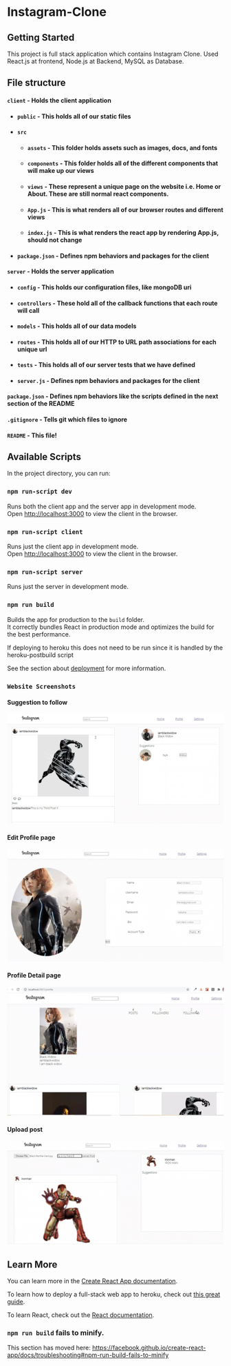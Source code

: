 # Instagram-Clone

## Getting Started
This project is full stack application which contains Instagram Clone. Used React.js at frontend, Node.js at Backend, MySQL as Database.


## File structure
#### `client` - Holds the client application
- #### `public` - This holds all of our static files
- #### `src`
    - #### `assets` - This folder holds assets such as images, docs, and fonts
    - #### `components` - This folder holds all of the different components that will make up our views
    - #### `views` - These represent a unique page on the website i.e. Home or About. These are still normal react components.
    - #### `App.js` - This is what renders all of our browser routes and different views
    - #### `index.js` - This is what renders the react app by rendering App.js, should not change
- #### `package.json` - Defines npm behaviors and packages for the client
#### `server` - Holds the server application
- #### `config` - This holds our configuration files, like mongoDB uri
- #### `controllers` - These hold all of the callback functions that each route will call
- #### `models` - This holds all of our data models
- #### `routes` - This holds all of our HTTP to URL path associations for each unique url
- #### `tests` - This holds all of our server tests that we have defined
- #### `server.js` - Defines npm behaviors and packages for the client
#### `package.json` - Defines npm behaviors like the scripts defined in the next section of the README
#### `.gitignore` - Tells git which files to ignore
#### `README` - This file!


## Available Scripts

In the project directory, you can run:

### `npm run-script dev`

Runs both the client app and the server app in development mode.<br>
Open [http://localhost:3000](http://localhost:3000) to view the client in the browser.

### `npm run-script client`

Runs just the client app in development mode.<br>
Open [http://localhost:3000](http://localhost:3000) to view the client in the browser.


### `npm run-script server`

Runs just the server in development mode.<br>


### `npm run build`

Builds the app for production to the `build` folder.<br>
It correctly bundles React in production mode and optimizes the build for the best performance.

If deploying to heroku this does not need to be run since it is handled by the heroku-postbuild script<br>

See the section about [deployment](https://facebook.github.io/create-react-app/docs/deployment) for more information.


### `Website Screenshots`

#### Suggestion to follow

![alt text](https://github.com/omkarghule27/Instagram-Clone/blob/Instagram-Clone.git/Landning%20page%20and%20suggestions.png)

#### Edit Profile page

![alt text](https://github.com/omkarghule27/Instagram-Clone/blob/Instagram-Clone.git/Edit%20Profile.png)

#### Profile Detail page

![alt text](https://github.com/omkarghule27/Instagram-Clone/blob/Instagram-Clone.git/Profile%20Detail%20page.png)

#### Upload post 

![alt text](https://github.com/omkarghule27/Instagram-Clone/blob/Instagram-Clone.git/Upload%20Post.png)

## Learn More

You can learn more in the [Create React App documentation](https://facebook.github.io/create-react-app/docs/getting-started).

To learn how to deploy a full-stack web app to heroku, check out [this great guide](https://daveceddia.com/deploy-react-express-app-heroku/).

To learn React, check out the [React documentation](https://reactjs.org/).

### `npm run build` fails to minify. 

This section has moved here: https://facebook.github.io/create-react-app/docs/troubleshooting#npm-run-build-fails-to-minify
